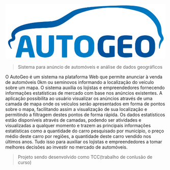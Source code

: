 ![Logo](https://github.com/AppAutoGeo/AutoGeo/blob/interface/build/img/autogeo.png "AutoGeo")
>Sistema para anúncio de automóveis e análise de dados geográficos

O AutoGeo é um sistema na plataforma Web que permite anunciar à venda de automóveis 0km ou seminovos informando a localização do veículo sobre um mapa. O sistema auxilia os lojistas e empreendedores fornecendo informações estatísticas de mercado com base nos anúncios existentes. A aplicação possibilita ao usuário visualizar os anúncios através de uma camada de mapa onde os veículos serão apresentados em forma de pontos sobre o mapa, facilitando assim a visualização de sua localização e permitindo a filtragem destes pontos de forma rápida. Os dados estatísticos estão disponíveis através de camadas, podendo ser atividades e visualizadas a qualquer momento e trazem as principais informações estatísticas como a quantidade do carro pesquisado por município, o preço médio deste carro por regiões, a quantidade deste carro vendido nos últimos anos. Tudo isso para auxiliar os lojistas e empreendedores a tomar melhores decisões ao investir no mercado de automóveis.

> Projeto sendo desenvolvido como TCC(trabalho de conlusão de curso)
